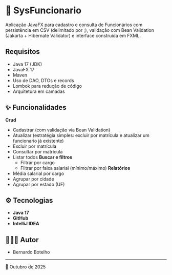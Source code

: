 # 👷 SysFuncionario

Aplicação JavaFX para cadastro e consulta de Funcionários com persistência em CSV (delimitado por ;), validação com Bean Validation (Jakarta + Hibernate Validator) e interface construída em FXML.

## Requisitos
- Java 17 (JDK)
- JavaFX 17
- Maven
- Uso de DAO, DTOs e records
- Lombok para redução de código
- Arquitetura em camadas

## ✨ Funcionalidades
**Crud**
- Cadastrar (com validação via Bean Validation)
- Atualizar (estratégia simples: excluir por matrícula e atualizar um funcionario já existente)
- Excluir por matrícula
- Consultar por matrícula
- Listar todos
**Buscar e filtros**
  - Filtrar por cargo
  - Filtrar por faixa salarial (mínimo/máximo)
**Relatórios**
- Média salarial por cargo
- Agrupar por cidade
- Agrupar por estado (UF)

## ⚙️ Tecnologias

- **Java 17**
- **GitHub**
- **IntelliJ IDEA**

## 👨🏻‍💻 Autor

- Bernardo Botelho

---

📅 Outubro de 2025
